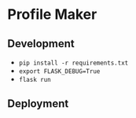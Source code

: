 # Profile Maker

## Development
- `pip install -r requirements.txt`
- `export FLASK_DEBUG=True`
- `flask run`

## Deployment